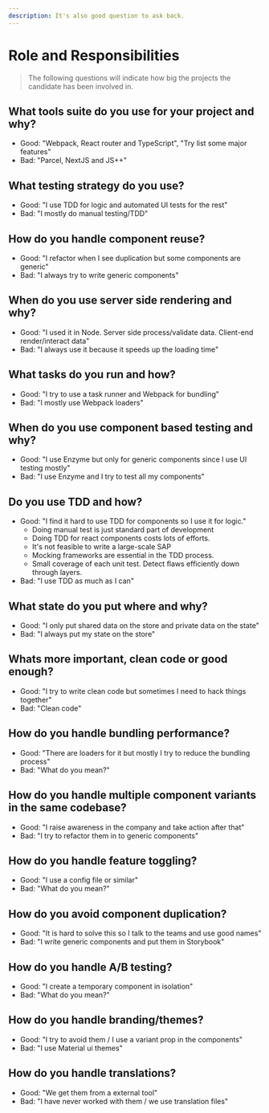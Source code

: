 ```yaml
---
description: It's also good question to ask back.
---
```


# Role and Responsibilities

> The following questions will indicate how big the projects the candidate has been involved in.

## What tools suite do you use for your project and why?

* Good: "Webpack, React router and TypeScript", "Try list some major features"
* Bad: "Parcel, NextJS and JS++"

## What testing strategy do you use?

* Good: "I use TDD for logic and automated UI tests for the rest"
* Bad: "I mostly do manual testing/TDD"

## How do you handle component reuse?

* Good: "I refactor when I see duplication but some components are generic"
* Bad: "I always try to write generic components"

## When do you use server side rendering and why?

* Good: "I used it in Node. Server side process/validate data. Client-end render/interact data"
* Bad: "I always use it because it speeds up the loading time"

## What tasks do you run and how?

* Good: "I try to use a task runner and Webpack for bundling"
* Bad: "I mostly use Webpack loaders"

## When do you use component based testing and why?

* Good: "I use Enzyme but only for generic components since I use UI testing mostly"
* Bad: "I use Enzyme and I try to test all my components"

## Do you use TDD and how?

* Good: "I find it hard to use TDD for components so I use it for logic."
  * Doing manual test is just standard part of development  
  * Doing TDD for react components costs lots of efforts.  
  * It's not feasible to write a large-scale SAP  
  * Mocking frameworks are essential in the TDD process.
  * Small coverage of each unit test. Detect flaws efficiently down through layers.
* Bad: "I use TDD as much as I can"

## What state do you put where and why?

* Good: "I only put shared data on the store and private data on the state"
* Bad: "I always put my state on the store"

## Whats more important, clean code or good enough?

* Good: "I try to write clean code but sometimes I need to hack things together"
* Bad: "Clean code"

## How do you handle bundling performance?

* Good: "There are loaders for it but mostly I try to reduce the bundling process"
* Bad: "What do you mean?"

## How do you handle multiple component variants in the same codebase?

* Good: "I raise awareness in the company and take action after that"
* Bad: "I try to refactor them in to generic components"

## How do you handle feature toggling?

* Good: "I use a config file or similar"
* Bad: "What do you mean?"

## How do you avoid component duplication?

* Good: "It is hard to solve this so I talk to the teams and use good names"
* Bad: "I write generic components and put them in Storybook"

## How do you handle A/B testing?

* Good: "I create a temporary component in isolation"
* Bad: "What do you mean?"

## How do you handle branding/themes?

* Good: "I try to avoid them / I use a variant prop in the components"
* Bad: "I use Material ui themes"

## How do you handle translations?

* Good: "We get them from a external tool"
* Bad: "I have never worked with them / we use translation files"

